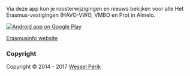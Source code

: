 Via deze app kun je roosterwijzigingen en nieuws bekijken voor alle Het Erasmus-vestigingen (HAVO-VWO, VMBO en Pro) in Almelo. 

<a href="https://play.google.com/store/apps/details?id=com.wesselperik.erasmusinfo">
  <img alt="Android app on Google Play"
       src="https://developer.android.com/images/brand/en_app_rgb_wo_45.png" />
</a>

[Erasmusinfo website](http://erasmusinfo.nl)

### Copyright

Copyright © 2014 - 2017 [Wessel Perik](http://wesselperik.com)
